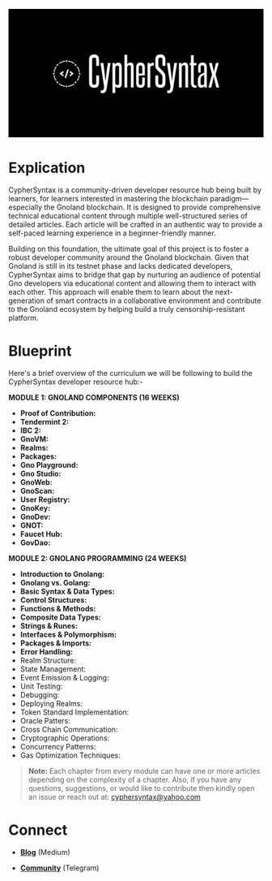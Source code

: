 ![Alt Image](https://github.com/Danish-Mahboob/CypherSyntax/blob/59c7984cfa85a5f215d67bdd50527b515f7880ed/Banner.jpg)
# Explication
CypherSyntax is a community-driven developer resource hub being built by learners, for learners interested in mastering the blockchain paradigm—especially the Gnoland blockchain. It is designed to provide comprehensive technical educational content through multiple well-structured series of detailed articles. Each article will be crafted in an authentic way to provide a self-paced learning experience in a beginner-friendly manner.

Building on this foundation, the ultimate goal of this project is to foster a robust developer community around the Gnoland blockchain. Given that Gnoland is still in its testnet phase and lacks dedicated developers, CypherSyntax aims to bridge that gap by nurturing an audience of potential Gno developers via educational content and allowing them to interact with each other. This approach will enable them to learn about the next-generation of smart contracts in a collaborative environment and contribute to the Gnoland ecosystem by helping build a truly censorship-resistant platform.



# Blueprint
Here's a brief overview of the curriculum we will be following to build the CypherSyntax developer resource hub:-

__MODULE 1: GNOLAND COMPONENTS   (16 WEEKS)__



+ __Proof of Contribution:__
+ __Tendermint 2:__
+ __IBC 2:__
+ __GnoVM:__
+ __Realms:__
+ __Packages:__
+ __Gno Playground:__
+ __Gno Studio:__
+ __GnoWeb:__
+ __GnoScan:__
+ __User Registry:__
+ __GnoKey:__
+ __GnoDev:__
+ __GNOT:__
+ __Faucet Hub:__
+ __GovDao:__


__MODULE 2: GNOLANG PROGRAMMING  (24 WEEKS)__



+ __Introduction to Gnolang:__
+ __Gnolang vs. Golang:__
+ __Basic Syntax & Data Types:__
+ __Control Structures:__
+ __Functions & Methods:__
+ __Composite Data Types:__
+ __Strings & Runes:__
+ __Interfaces & Polymorphism:__
+ __Packages & Imports:__
+ __Error Handling:__
+ Realm Structure:
+ State Management:
+ Event Emission & Logging:
+ Unit Testing:
+ Debugging:
+ Deploying Realms:
+ Token Standard Implementation:
+ Oracle Patters:
+ Cross Chain Communication:
+ Cryptographic Operations:
+ Concurrency Patterns:
+ Gas Optimization Techniques:





>__Note:__ Each chapter from every module can have one or more articles depending on the complexity of a chapter. Also, if you have any questions, suggestions, or would like to contribute then kindly open an issue or reach out at: cyphersyntax@yahoo.com


# Connect
+ __[Blog](https://medium.com/@cyphersyntax)__ (Medium)

+ __[Community](https://t.me/cyphersyntax)__ (Telegram)


